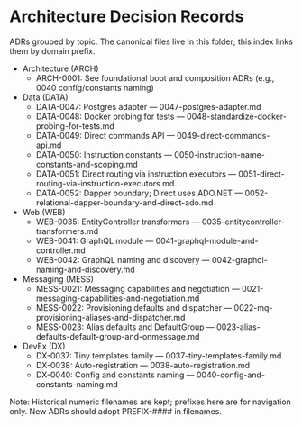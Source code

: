# Architecture Decision Records

ADRs grouped by topic. The canonical files live in this folder; this index links them by domain prefix.

- Architecture (ARCH)
  - ARCH-0001: See foundational boot and composition ADRs (e.g., 0040 config/constants naming)
- Data (DATA)
  - DATA-0047: Postgres adapter — 0047-postgres-adapter.md
  - DATA-0048: Docker probing for tests — 0048-standardize-docker-probing-for-tests.md
  - DATA-0049: Direct commands API — 0049-direct-commands-api.md
  - DATA-0050: Instruction constants — 0050-instruction-name-constants-and-scoping.md
  - DATA-0051: Direct routing via instruction executors — 0051-direct-routing-via-instruction-executors.md
  - DATA-0052: Dapper boundary; Direct uses ADO.NET — 0052-relational-dapper-boundary-and-direct-ado.md
- Web (WEB)
  - WEB-0035: EntityController transformers — 0035-entitycontroller-transformers.md
  - WEB-0041: GraphQL module — 0041-graphql-module-and-controller.md
  - WEB-0042: GraphQL naming and discovery — 0042-graphql-naming-and-discovery.md
- Messaging (MESS)
  - MESS-0021: Messaging capabilities and negotiation — 0021-messaging-capabilities-and-negotiation.md
  - MESS-0022: Provisioning defaults and dispatcher — 0022-mq-provisioning-aliases-and-dispatcher.md
  - MESS-0023: Alias defaults and DefaultGroup — 0023-alias-defaults-default-group-and-onmessage.md
- DevEx (DX)
  - DX-0037: Tiny templates family — 0037-tiny-templates-family.md
  - DX-0038: Auto-registration — 0038-auto-registration.md
  - DX-0040: Config and constants naming — 0040-config-and-constants-naming.md

Note: Historical numeric filenames are kept; prefixes here are for navigation only. New ADRs should adopt PREFIX-#### in filenames.
